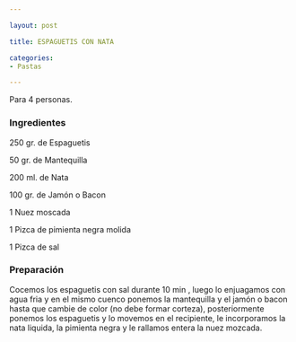 ```yaml
---

layout: post

title: ESPAGUETIS CON NATA

categories:
- Pastas

---
```


Para 4 personas.

<h3>Ingredientes</h3>

250 gr. de Espaguetis

50 gr. de Mantequilla

200 ml. de Nata

100 gr. de Jamón o Bacon

1 Nuez moscada

1 Pizca de pimienta negra molida

1 Pizca de sal

<h3>Preparación</h3>

Cocemos los espaguetis con sal durante 10 min , luego lo enjuagamos con agua fria y en el mismo cuenco ponemos la mantequilla y el jamón o bacon hasta que cambie de color (no debe formar corteza), posteriormente ponemos los espaguetis y lo movemos en el recipiente, le incorporamos la nata liquida, la pimienta negra y le rallamos entera la nuez mozcada.